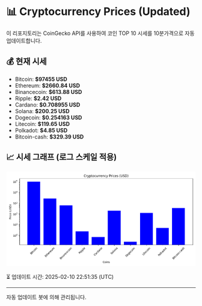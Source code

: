 
# 📊 Cryptocurrency Prices (Updated)

이 리포지토리는 CoinGecko API를 사용하여 코인 TOP 10 시세를 10분가격으로 자동 업데이트합니다.

## 💰 현재 시세
- Bitcoin: **$97455 USD**
- Ethereum: **$2660.84 USD**
- Binancecoin: **$613.88 USD**
- Ripple: **$2.42 USD**
- Cardano: **$0.708955 USD**
- Solana: **$200.25 USD**
- Dogecoin: **$0.254163 USD**
- Litecoin: **$119.65 USD**
- Polkadot: **$4.85 USD**
- Bitcoin-cash: **$329.39 USD**

## 📈 시세 그래프 (로그 스케일 적용)
![Crypto Prices](crypto_prices.png)

⏳ 업데이트 시간: 2025-02-10 22:51:35 (UTC)

---
자동 업데이트 봇에 의해 관리됩니다.
